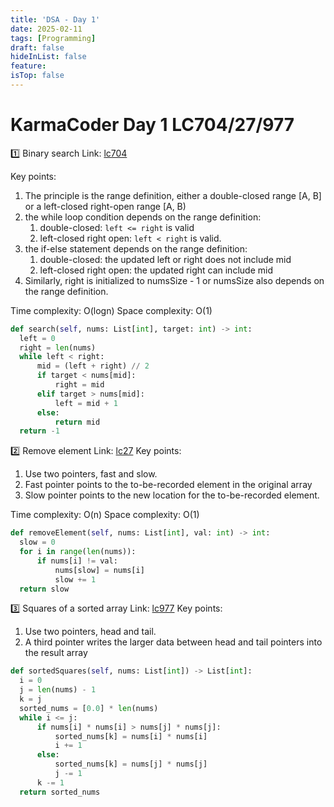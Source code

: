```yaml
---
title: 'DSA - Day 1'
date: 2025-02-11
tags: [Programming]
draft: false
hideInList: false
feature: 
isTop: false
---
```


# KarmaCoder Day 1 LC704/27/977

1️⃣ Binary search
Link: [lc704](https://leetcode.com/problems/binary-search/description/)

Key points:
1. The principle is the range definition, either a double-closed range [A, B] or a left-closed right-open range [A, B)
2. the while loop condition depends on the range definition:
	1. double-closed: `left <= right` is valid
	2. left-closed right open: `left < right` is valid.
3. the if-else statement depends on the range definition:
	1. double-closed: the updated left or right does not include mid
	2. left-closed right open: the updated right can include mid
4. Similarly, right is initialized to numsSize - 1 or numsSize also depends on the range definition. 

Time complexity: O(logn)
Space complexity: O(1)

```python
def search(self, nums: List[int], target: int) -> int:
  left = 0
  right = len(nums)
  while left < right:
      mid = (left + right) // 2
      if target < nums[mid]:
          right = mid
      elif target > nums[mid]:
          left = mid + 1
      else:
          return mid
  return -1
```

2️⃣ Remove element
Link: [lc27](https://leetcode.com/problems/remove-element/description/)
Key points:
1. Use two pointers, fast and slow.
2. Fast pointer points to the to-be-recorded element in the original array
3. Slow pointer points to the new location for the to-be-recorded element.

Time complexity: O(n)
Space complexity: O(1)

```python
def removeElement(self, nums: List[int], val: int) -> int:
  slow = 0
  for i in range(len(nums)):
      if nums[i] != val:
          nums[slow] = nums[i]
          slow += 1
  return slow
```

3️⃣ Squares of a sorted array
Link: [lc977](https://leetcode.com/problems/squares-of-a-sorted-array/description/)
Key points:
1. Use two pointers, head and tail.
2. A third pointer writes the larger data between head and tail pointers into the result array
```python
def sortedSquares(self, nums: List[int]) -> List[int]:
  i = 0
  j = len(nums) - 1
  k = j
  sorted_nums = [0.0] * len(nums)
  while i <= j:
      if nums[i] * nums[i] > nums[j] * nums[j]:
          sorted_nums[k] = nums[i] * nums[i]
          i += 1
      else:
          sorted_nums[k] = nums[j] * nums[j]
          j -= 1
      k -= 1
  return sorted_nums
```